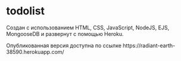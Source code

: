 # todolist
Создан с использованием HTML, CSS, JavaScript, NodeJS, EJS, MongooseDB и развернут с помощью Heroku.
<p>Опубликованная версия доступна по ссылке  https://radiant-earth-38590.herokuapp.com/
